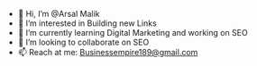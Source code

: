 - 👋 Hi, I’m @Arsal Malik
- 👀 I’m interested in Building new Links 
- 🌱 I’m currently learning Digital Marketing and working on SEO
- 💞️ I’m looking to collaborate on SEO
- 📫 Reach at me: Businessempire189@gmail.com

<!---
Arsalmalikhere/Arsalmalikhere is a ✨ special ✨ repository because its `README.md` (this file) appears on your GitHub profile.
You can click the Preview link to take a look at your changes.
--->
